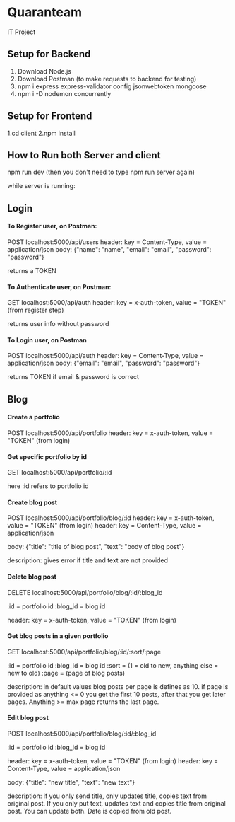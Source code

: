 # Quaranteam

IT Project

## Setup for Backend

1. Download Node.js
2. Download Postman (to make requests to backend for testing)
3. npm i express express-validator config jsonwebtoken mongoose
4. npm i -D nodemon concurrently

## Setup for Frontend

1.cd client
2.npm install

## How to Run both Server and client

npm run dev
(then you don't need to type npm run server again)

while server is running:

## Login

#### To Register user, on Postman:

POST localhost:5000/api/users
header: key = Content-Type, value = application/json
body: {"name": "name", "email": "email", "password": "password"}

returns a TOKEN

#### To Authenticate user, on Postman:

GET localhost:5000/api/auth
header: key = x-auth-token, value = "TOKEN" (from register step)

returns user info without password

#### To Login user, on Postman

POST localhost:5000/api/auth
header: key = Content-Type, value = application/json
body: {"email": "email", "password": "password"}

returns TOKEN if email & password is correct

## Blog

#### Create a portfolio

POST localhost:5000/api/portfolio
header: key = x-auth-token, value = "TOKEN" (from login)

#### Get specific portfolio by id

GET localhost:5000/api/portfolio/:id

here :id refers to portfolio id

#### Create blog post

POST localhost:5000/api/portfolio/blog/:id
header: key = x-auth-token, value = "TOKEN" (from login)
header: key = Content-Type, value = application/json

body: {"title": "title of blog post", "text": "body of blog post"}

description: gives error if title and text are not provided

#### Delete blog post

DELETE localhost:5000/api/portfolio/blog/:id/:blog_id

:id = portfolio id
:blog_id = blog id

header: key = x-auth-token, value = "TOKEN" (from login)

#### Get blog posts in a given portfolio

GET localhost:5000/api/portfolio/blog/:id/:sort/:page

:id = portfolio id
:blog_id = blog id
:sort = (1 = old to new, anything else = new to old)
:page = (page of blog posts)

description: in default values blog posts per page is defines as 10. if page is provided as anything <= 0 you get the first 10 posts, after that you get later pages. Anything >= max page returns the last page.

#### Edit blog post

POST localhost:5000/api/portfolio/blog/:id/:blog_id

:id = portfolio id
:blog_id = blog id

header: key = x-auth-token, value = "TOKEN" (from login)
header: key = Content-Type, value = application/json

body: {"title": "new title", "text": "new text"}

description: if you only send title, only updates title, copies text from original post. If you only put text, updates text and copies title from original post. You can update both. Date is copied from old post.
